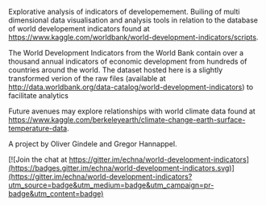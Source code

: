 Explorative analysis of indicators of developemement. Builing of multi dimensional data visualisation and analysis tools in relation to the database of world developement indicators found at https://www.kaggle.com/worldbank/world-development-indicators/scripts. 

The World Development Indicators from the World Bank contain over a thousand annual indicators of economic development from hundreds of countries around the world. The dataset hosted here is a slightly transformed verion of the raw files (available at http://data.worldbank.org/data-catalog/world-development-indicators) to facilitate analytics

Future avenues may explore relationships with world climate data found at https://www.kaggle.com/berkeleyearth/climate-change-earth-surface-temperature-data. 

A project by Oliver Gindele and Gregor Hannappel.


[![Join the chat at https://gitter.im/echna/world-development-indicators](https://badges.gitter.im/echna/world-development-indicators.svg)](https://gitter.im/echna/world-development-indicators?utm_source=badge&utm_medium=badge&utm_campaign=pr-badge&utm_content=badge)